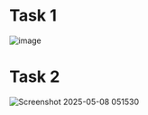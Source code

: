 # Task 1
![image](https://github.com/user-attachments/assets/73d44d93-7d43-407c-8aa1-08b616228451)

# Task 2
![Screenshot 2025-05-08 051530](https://github.com/user-attachments/assets/3749fe4c-11ae-453d-90d4-ee4c6827d875)
